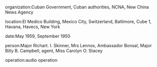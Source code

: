 organization:Cuban Government, Cuban authorities, NCNA, New China News Agency

location:El Medico Building, Mexico City, Switzerland, Baltimore, Cube 1, Havana, Havecs, New York

date:May 1959, September 1950

person:Major Richart. I. Skinner, Mrs Lennox, Ambassador Bonsal, Major Billy B. Campbell, agent, Miss Carolyn O. Stacey

operation:audio operation

